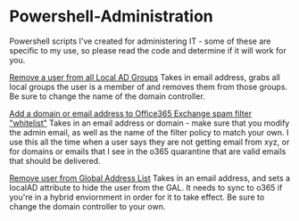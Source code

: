 # Powershell-Administration
Powershell scripts I've created for administering IT - some of these are specific to my use, so please read the code and determine if it will work for you.

[Remove a user from all Local AD Groups](https://github.com/zackoch/Powershell-Administration/blob/master/remove_user_from_all_localAD_groups.ps1)
Takes in email address, grabs all local groups the user is a member of and removes them from those groups. Be sure to change the name of the domain controller.

[Add a domain or email address to Office365 Exchange spam filter "whitelist"](https://github.com/zackoch/Powershell-Administration/blob/master/whitelist_o365_exchange.ps1)
Takes in an email address or domain - make sure that you modify the admin email, as well as the name of the filter policy to match your own. I use this all the time when a user says they are not getting email from xyz, or for domains or emails that I see in the o365 quarantine that are valid emails that should be delivered.

[Remove user from Global Address List](https://github.com/zackoch/Powershell-Administration/blob/master/localAD_hide_from_global_address_lists.ps1)
Takes in an email address, and sets a localAD attribute to hide the user from the GAL. It needs to sync to o365 if you're in a hybrid enviornment in order for it to take effect. Be sure to change the domain controller to your own.
